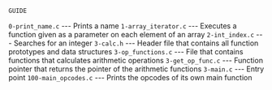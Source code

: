     GUIDE
    
 `0-print_name.c` --- Prints a name 
 `1-array_iterator.c` --- Executes a function given as a parameter on each element of an array 
 `2-int_index.c` --- Searches for an integer 
 `3-calc.h` --- Header file that contains all function prototypes and data structures 
 `3-op_functions.c` --- File that contains functions that calculates arithmetic operations 
 `3-get_op_func.c` --- Function pointer that returns the pointer of the arithmetic functions 
 `3-main.c` --- Entry point 
`100-main_opcodes.c` --- Prints the opcodes of its own main function 
